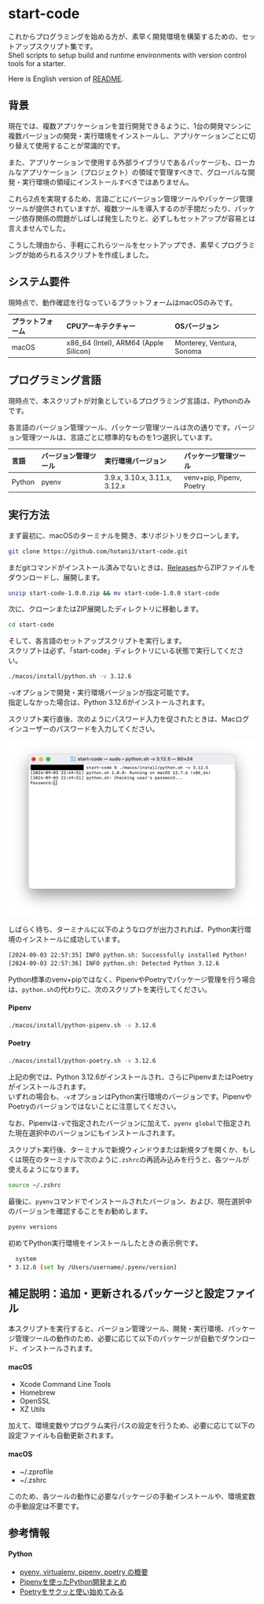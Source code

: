 # start-code
これからプログラミングを始める方が、素早く開発環境を構築するための、セットアップスクリプト集です。  
Shell scripts to setup build and runtime environments with version control tools for a starter.

Here is English version of [README](./README_en.md).

## 背景
現在では、複数アプリケーションを並行開発できるように、1台の開発マシンに複数バージョンの開発・実行環境をインストールし、アプリケーションごとに切り替えて使用することが常識的です。

また、アプリケーションで使用する外部ライブラリであるパッケージも、ローカルなアプリケーション（プロジェクト）の領域で管理すべきで、グローバルな開発・実行環境の領域にインストールすべきではありません。

これら2点を実現するため、言語ごとにバージョン管理ツールやパッケージ管理ツールが提供されていますが、複数ツールを導入するのが手間だったり、パッケージ依存関係の問題がしばしば発生したりと、必ずしもセットアップが容易とは言えませんでした。

こうした理由から、手軽にこれらツールをセットアップでき、素早くプログラミングが始められるスクリプトを作成しました。

## システム要件
現時点で、動作確認を行なっているプラットフォームはmacOSのみです。

| プラットフォーム | CPUアーキテクチャー | OSバージョン |
| :--- | :--- | :--- |
| macOS | x86_64 (Intel), ARM64 (Apple Silicon) | Monterey, Ventura, Sonoma |

## プログラミング言語
現時点で、本スクリプトが対象としているプログラミング言語は、Pythonのみです。

各言語のバージョン管理ツール、パッケージ管理ツールは次の通りです。バージョン管理ツールは、言語ごとに標準的なものを1つ選択しています。

| 言語 | バージョン管理ツール | 実行環境バージョン | パッケージ管理ツール |
| :--- | :--- | :--- | :--- |
| Python | pyenv | 3.9.x, 3.10.x, 3.11.x, 3.12.x | venv+pip, Pipenv, Poetry |

## 実行方法
まず最初に、macOSのターミナルを開き、本リポジトリをクローンします。
```sh
git clone https://github.com/hotani3/start-code.git
```

まだgitコマンドがインストール済みでないときは、[Releases](https://github.com/hotani3/start-code/releases)からZIPファイルをダウンロードし、展開します。
```sh
unzip start-code-1.0.0.zip && mv start-code-1.0.0 start-code
```

次に、クローンまたはZIP展開したディレクトリに移動します。
```sh
cd start-code
```

そして、各言語のセットアップスクリプトを実行します。  
スクリプトは必ず、「start-code」ディレクトリにいる状態で実行してください。
```sh
./macos/install/python.sh -v 3.12.6
```

`-v`オプションで開発・実行環境バージョンが指定可能です。  
指定しなかった場合は、Python 3.12.6がインストールされます。

スクリプト実行直後、次のようにパスワード入力を促されたときは、Macログインユーザーのパスワードを入力してください。

<img src="./images/password-prompt.png" width="800px" alt="パスワード入力" />

しばらく待ち、ターミナルに以下のようなログが出力されれば、Python実行環境のインストールに成功しています。
```sh
[2024-09-03 22:57:35] INFO python.sh: Successfully installed Python!
[2024-09-03 22:57:36] INFO python.sh: Detected Python 3.12.6
```

Python標準のvenv+pipではなく、PipenvやPoetryでパッケージ管理を行う場合は、`python.sh`の代わりに、次のスクリプトを実行してください。

#### Pipenv
```sh
./macos/install/python-pipenv.sh -v 3.12.6
```

#### Poetry
```sh
./macos/install/python-poetry.sh -v 3.12.6
```

上記の例では、Python 3.12.6がインストールされ、さらにPipenvまたはPoetryがインストールされます。  
いずれの場合も、`-v`オプションはPython実行環境のバージョンです。PipenvやPoetryのバージョンではないことに注意してください。

なお、Pipenvは`-v`で指定されたバージョンに加えて、`pyenv global`で指定された現在選択中のバージョンにもインストールされます。

スクリプト実行後、ターミナルで新規ウィンドウまたは新規タブを開くか、もしくは現在のターミナルで次のように`.zshrc`の再読み込みを行うと、各ツールが使えるようになります。
```sh
source ~/.zshrc
```

最後に、`pyenv`コマンドでインストールされたバージョン、および、現在選択中のバージョンを確認することをお勧めします。
```sh
pyenv versions
```

初めてPython実行環境をインストールしたときの表示例です。
```sh
  system
* 3.12.6 (set by /Users/username/.pyenv/version)
```

## 補足説明：追加・更新されるパッケージと設定ファイル
本スクリプトを実行すると、バージョン管理ツール、開発・実行環境、パッケージ管理ツールの動作のため、必要に応じて以下のパッケージが自動でダウンロード、インストールされます。

#### macOS
- Xcode Command Line Tools
- Homebrew
- OpenSSL
- XZ Utils

加えて、環境変数やプログラム実行パスの設定を行うため、必要に応じて以下の設定ファイルも自動更新されます。

#### macOS
- ~/.zprofile
- ~/.zshrc

このため、各ツールの動作に必要なパッケージの手動インストールや、環境変数の手動設定は不要です。

## 参考情報
#### Python
- [pyenv, virtualenv, pipenv, poetry の概要](https://blog.serverworks.co.jp/pyenv-virtualenv-pipenv-poetry)
- [Pipenvを使ったPython開発まとめ](https://qiita.com/y-tsutsu/items/54c10e0b2c6b565c887a)
- [Poetryをサクッと使い始めてみる](https://qiita.com/ksato9700/items/b893cf1db83605898d8a)